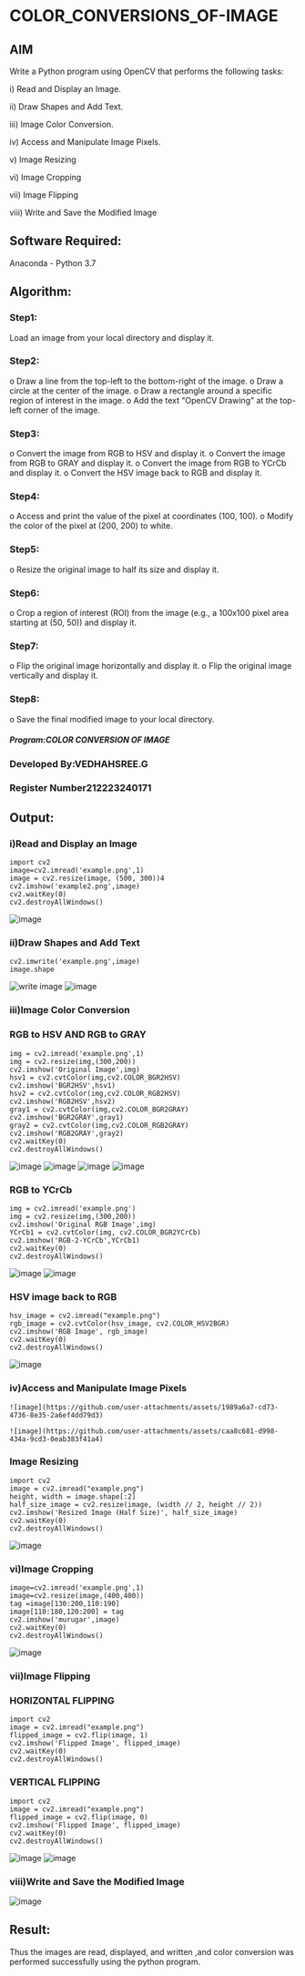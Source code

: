 # COLOR_CONVERSIONS_OF-IMAGE
## AIM
Write a Python program using OpenCV that performs the following tasks:

i) Read and Display an Image.

ii) 	Draw Shapes and Add Text.

iii) Image Color Conversion.

iv) Access and Manipulate Image Pixels.

v) Image Resizing

vi) Image Cropping

vii) Image Flipping

viii)	Write and Save the Modified Image


## Software Required:
Anaconda - Python 3.7
## Algorithm:
### Step1:
Load an image from your local directory and display it.
### Step2:
o	Draw a line from the top-left to the bottom-right of the image.
o	Draw a circle at the center of the image.
o	Draw a rectangle around a specific region of interest in the image.
o	Add the text "OpenCV Drawing" at the top-left corner of the image.

### Step3:
o	Convert the image from RGB to HSV and display it.
o	Convert the image from RGB to GRAY and display it.
o	Convert the image from RGB to YCrCb and display it.
o	Convert the HSV image back to RGB and display it.

### Step4:
o	Access and print the value of the pixel at coordinates (100, 100).
o	Modify the color of the pixel at (200, 200) to white.

### Step5:
o	Resize the original image to half its size and display it.
### Step6:
o	Crop a region of interest (ROI) from the image (e.g., a 100x100 pixel area starting at (50, 50)) and display it.
### Step7:
o	Flip the original image horizontally and display it.
o	Flip the original image vertically and display it.

### Step8:
o	Save the final modified image to your local directory.


##### Program:COLOR CONVERSION OF IMAGE
### Developed By:VEDHAHSREE.G
### Register Number212223240171


## Output:

### i)Read and Display an Image
```
import cv2
image=cv2.imread('example.png',1)
image = cv2.resize(image, (500, 300))4
cv2.imshow('example2.png',image)
cv2.waitKey(0)
cv2.destroyAllWindows()
```
![image](https://github.com/user-attachments/assets/dc52b3e6-c470-4298-98e6-23a4b047a115)

### ii)Draw Shapes and Add Text
```
cv2.imwrite('example.png',image)
image.shape
```
![write image](https://github.com/user-attachments/assets/e27a4937-c7f9-41df-8db2-922234bedd8d)
![image](https://github.com/user-attachments/assets/cfe54f95-22b9-4595-80d3-0bb073ecbfa5)


### iii)Image Color Conversion

### RGB to HSV AND  RGB to GRAY
```
img = cv2.imread('example.png',1)
img = cv2.resize(img,(300,200))
cv2.imshow('Original Image',img)
hsv1 = cv2.cvtColor(img,cv2.COLOR_BGR2HSV)
cv2.imshow('BGR2HSV',hsv1)
hsv2 = cv2.cvtColor(img,cv2.COLOR_RGB2HSV)
cv2.imshow('RGB2HSV',hsv2)
gray1 = cv2.cvtColor(img,cv2.COLOR_BGR2GRAY)
cv2.imshow('BGR2GRAY',gray1)
gray2 = cv2.cvtColor(img,cv2.COLOR_RGB2GRAY)
cv2.imshow('RGB2GRAY',gray2)
cv2.waitKey(0)
cv2.destroyAllWindows()
```
![image](https://github.com/user-attachments/assets/b00435d4-2f30-4762-abd5-fd2f3a0a43de)
![image](https://github.com/user-attachments/assets/1ee63c85-fe25-434f-99cb-57c753faaf34)
![image](https://github.com/user-attachments/assets/b18b46af-905f-414f-aaa8-dd3a186393f1)
![image](https://github.com/user-attachments/assets/10988290-1d45-4223-a86a-3f058958b650)

### RGB to YCrCb 
```
img = cv2.imread('example.png')
img = cv2.resize(img,(300,200))
cv2.imshow('Original RGB Image',img)
YCrCb1 = cv2.cvtColor(img, cv2.COLOR_BGR2YCrCb)
cv2.imshow('RGB-2-YCrCb',YCrCb1)
cv2.waitKey(0)
cv2.destroyAllWindows()
```
![image](https://github.com/user-attachments/assets/2cf5a45a-4d29-4474-8a43-15565a0b83cc)
![image](https://github.com/user-attachments/assets/10ea745d-bda9-4213-b112-183f1e891fe0)

### HSV image back to RGB
```
hsv_image = cv2.imread("example.png")
rgb_image = cv2.cvtColor(hsv_image, cv2.COLOR_HSV2BGR)
cv2.imshow('RGB Image', rgb_image)
cv2.waitKey(0)
cv2.destroyAllWindows()
```
![image](https://github.com/user-attachments/assets/788a3f9b-b4ea-45c0-96e2-8f4364d07889)


### iv)Access and Manipulate Image Pixels
```
![image](https://github.com/user-attachments/assets/1989a6a7-cd73-4736-8e35-2a6ef4dd79d3)

![image](https://github.com/user-attachments/assets/caa8c681-d998-434a-9cd3-0eab383f41a4)
```

 ### Image Resizing
 ```
import cv2
image = cv2.imread("example.png")
height, width = image.shape[:2]
half_size_image = cv2.resize(image, (width // 2, height // 2))
cv2.imshow('Resized Image (Half Size)', half_size_image)
cv2.waitKey(0)
cv2.destroyAllWindows()
```
![image](https://github.com/user-attachments/assets/0d865fa1-6042-4612-95b0-fdeb08300773)

### vi)Image Cropping
```
image=cv2.imread('example.png',1)
image=cv2.resize(image,(400,400))
tag =image[130:200,110:190]
image[110:180,120:200] = tag
cv2.imshow('murugar',image)
cv2.waitKey(0)
cv2.destroyAllWindows()
```
![image](https://github.com/user-attachments/assets/07f134ab-9ac5-4e2a-bbb3-cc2c2bc5ad82)

### vii)Image Flipping
### HORIZONTAL FLIPPING
```
import cv2
image = cv2.imread("example.png")
flipped_image = cv2.flip(image, 1)
cv2.imshow('Flipped Image', flipped_image)
cv2.waitKey(0)
cv2.destroyAllWindows()
```
### VERTICAL FLIPPING
```
import cv2
image = cv2.imread("example.png")
flipped_image = cv2.flip(image, 0)
cv2.imshow('Flipped Image', flipped_image)
cv2.waitKey(0)
cv2.destroyAllWindows()

```
![image](https://github.com/user-attachments/assets/bb7a8d49-2bd5-42c3-ba62-ff73322f6933)
![image](https://github.com/user-attachments/assets/a2cc8219-034f-470b-8891-0db9104cddb7)

### viii)Write and Save the Modified Image

![image](https://github.com/user-attachments/assets/58dfc7b8-be8a-4a61-9335-ef3acff8df6c)

## Result:
Thus the images are read, displayed, and written ,and color conversion was performed  successfully using the python program.







